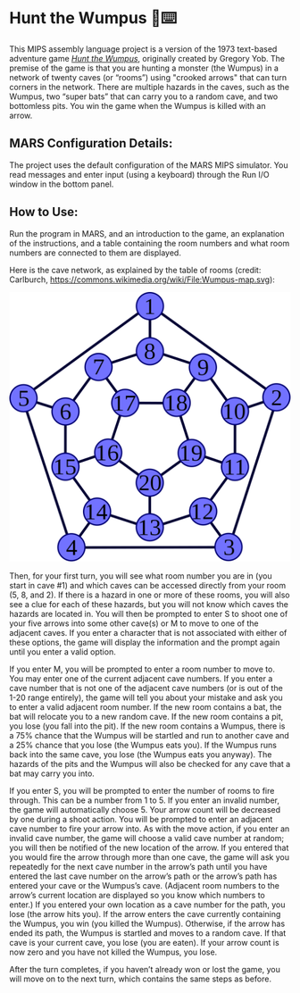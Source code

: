 # Hunt the Wumpus 🏹⌨️
This MIPS assembly language project is a version of the 1973 text-based adventure game [*Hunt the 
Wumpus*](https://en.wikipedia.org/wiki/Hunt_the_Wumpus), originally created by Gregory Yob. The premise of the game is that you are hunting a monster 
(the Wumpus) in a network of twenty caves (or “rooms”) using "crooked arrows" that can turn 
corners in the network. There are multiple hazards in the caves, such as the Wumpus, two “super bats” 
that can carry you to a random cave, and two bottomless pits. You win the game when the Wumpus is 
killed with an arrow.

## MARS Configuration Details:
The project uses the default configuration of the MARS MIPS simulator. You read messages and 
enter input (using a keyboard) through the Run I/O window in the bottom panel.

## How to Use:
Run the program in MARS, and an introduction to the game, an explanation of the instructions, and a 
table containing the room numbers and what room numbers are connected to them are displayed.

Here is the cave network, as explained by the table of rooms (credit: Carlburch, https://commons.wikimedia.org/wiki/File:Wumpus-map.svg):

![alt text](https://github.com/RETprojects/HuntTheWumpusMIPS/blob/5ad64c699e4f46e34abcbef14974f60443e3a82f/1024px-Wumpus-map.svg.png)

Then, for your first turn, you will see what room number you are in (you start in cave #1) and which 
caves can be accessed directly from your room (5, 8, and 2). If there is a hazard in one or more of these 
rooms, you will also see a clue for each of these hazards, but you will not know which caves the hazards 
are located in. You will then be prompted to enter S to shoot one of your five arrows into some other 
cave(s) or M to move to one of the adjacent caves. If you enter a character that is not associated with 
either of these options, the game will display the information and the prompt again until you enter a 
valid option.

If you enter M, you will be prompted to enter a room number to move to. You may enter one of the 
current adjacent cave numbers. If you enter a cave number that is not one of the adjacent cave numbers 
(or is out of the 1-20 range entirely), the game will tell you about your mistake and ask you to enter a 
valid adjacent room number. If the new room contains a bat, the bat will relocate you to a new random 
cave. If the new room contains a pit, you lose (you fall into the pit). If the new room contains a Wumpus, 
there is a 75% chance that the Wumpus will be startled and run to another cave and a 25% chance that 
you lose (the Wumpus eats you). If the Wumpus runs back into the same cave, you lose (the Wumpus 
eats you anyway). The hazards of the pits and the Wumpus will also be checked for any cave that a bat 
may carry you into.

If you enter S, you will be prompted to enter the number of rooms to fire through. This can be a number 
from 1 to 5. If you enter an invalid number, the game will automatically choose 5. Your arrow count will 
be decreased by one during a shoot action. You will be prompted to enter an adjacent cave number to 
fire your arrow into. As with the move action, if you enter an invalid cave number, the game will choose 
a valid cave number at random; you will then be notified of the new location of the arrow. If you 
entered that you would fire the arrow through more than one cave, the game will ask you repeatedly for 
the next cave number in the arrow’s path until you have entered the last cave number on the arrow’s
path or the arrow’s path has entered your cave or the Wumpus’s cave. (Adjacent room numbers to the 
arrow’s current location are displayed so you know which numbers to enter.) If you entered your own 
location as a cave number for the path, you lose (the arrow hits you). If the arrow enters the cave 
currently containing the Wumpus, you win (you killed the Wumpus). Otherwise, if the arrow has ended 
its path, the Wumpus is startled and moves to a random cave. If that cave is your current cave, you lose
(you are eaten). If your arrow count is now zero and you have not killed the Wumpus, you lose.

After the turn completes, if you haven’t already won or lost the game, you will move on to the next turn, 
which contains the same steps as before.
